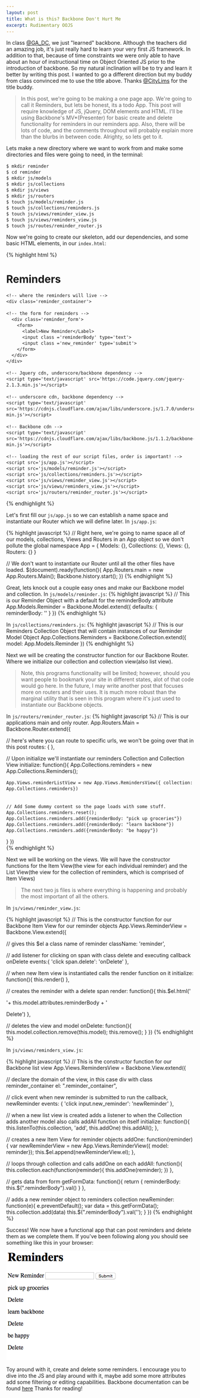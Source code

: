 ```yaml
---
layout: post
title: What is this? Backbone Don't Hurt Me
excerpt: Rudimentary OOJS
---
```


In class [@GA_DC](https://twitter.com/GA_DC), we just "learned" backbone. Although the teachers did an amazing job, it's just really hard to learn your very first JS framework. In addition to that, because of time constraints we were only able to have about an hour of instructional time on Object Oriented JS prior to the introduction of backbone. So my natural inclination will be to try and learn it better by writing this post. I wanted to go a different direction but my buddy from class convinced me to use the title above. Thanks [@CityLims](https://twitter.com/CityLims) for the title buddy.

> In this post, we're going to be making a one page app. We're going to call it Reminders, but lets be honest, its a todo App. This post will require knowledge of JS, jQuery, DOM elements and HTML. I'll be using Backbone's MV*(Presenter) for basic create and delete functionality for reminders in our reminders app. Also, there will be lots of code, and the comments throughout will probably explain more than the blurbs in between code. Alrighty, so lets get to it.


Lets make a new directory where we want to work from and make some directories and files were going to need, in the terminal:

    $ mkdir reminder
    $ cd reminder
    $ mkdir js/models
    $ mkdir js/collections
    $ mkdir js/views
    $ mkdir js/routers
    $ touch js/models/reminder.js
    $ touch js/collections/reminders.js
    $ touch js/views/reminder_view.js
    $ touch js/views/reminders_view.js
    $ touch js/routes/reminder_router.js


Now we're going to create our skeleton, add our dependencies, and some basic HTML elements, in our `index.html`: 

{% highlight html %}
<!DOCTYPE html>
<html>
  <head>
    <title></title>
  </head>
  <body>
    <h1> Reminders </h1>

    <!-- where the reminders will live -->
    <div class='reminder_container'>

    <!-- the form for reminders -->
      <div class='reminder_form'>
        <form>
          <label>New Reminder</Label>
          <input class ='reminderBody' type='text'>
          <input class ='new_reminder' type='submit'>
        </form>
      </div>
    </div>

    <!-- Jquery cdn, underscore/backbone dependency -->
    <script type='text/javascript' src='https://code.jquery.com/jquery-2.1.3.min.js'></script>

    <!-- underscore cdn, backbone dependency -->
    <script type='text/javascript' src='https://cdnjs.cloudflare.com/ajax/libs/underscore.js/1.7.0/underscore-min.js'></script>

    <!-- Backbone cdn -->
    <script type='text/javascript' src='https://cdnjs.cloudflare.com/ajax/libs/backbone.js/1.1.2/backbone-min.js'></script>

    <!-- loading the rest of our script files, order is important! -->
    <script src='js/app.js'></script>
    <script src='js/models/reminder.js'></script>
    <script src='js/collections/reminders.js'></script>
    <script src='js/views/reminder_view.js'></script>
    <script src='js/views/reminders_view.js'></script>
    <script src='js/routers/reminder_router.js'></script>
  </body>
</html>
{% endhighlight %}

Let's first fill our `js/app.js` so we can establish a name space and instantiate our Router which we will define later. 
In `js/app.js`:

{% highlight javascript %}
// Right here, we're going to name space all of our models, collections, Views and Routers in an App object so we don't pollute the global namespace
App = {
  Models: {},
  Collections: {},
  Views: {},
  Routers: {}
}

// We don't want to instantiate our Router until all the other files have loaded.
$(document).ready(function(){
  App.Routers.main = new App.Routers.Main();
  Backbone.history.start();
})
{% endhighlight %}

Great, lets knock out a couple easy ones and make our Backbone model and collection.
In `js/models/reminder.js`:
{% highlight javascript %}
// This is our Reminder Object with a default for the reminderBody attribute
App.Models.Reminder = Backbone.Model.extend({
  defaults: {
    reminderBody: ''
  }
})
{% endhighlight %}

In `js/collections/reminders.js`:
{% highlight javascript %}
// This is our Reminders Collection Object that will contain instances of our Reminder Model Object
App.Collections.Reminders = Backbone.Collection.extend({
  model: App.Models.Reminder
})
{% endhighlight %}

Next we will be creating the constructor function for our Backbone Router. Where we initialize our collection and collection view(also list view). 

> Note, this programs functionality will be limited; however, should you want people to bookmark your site in different states, alot of that code would go here. In the future, I may write another post that focuses more on routers and their uses. It is much more robust than the marginal utility that is seen in this program where it's just used to instantiate our Backbone objects.

In `js/routers/reminder_router.js`:
{% highlight javascript %}
// This is our applications main and only router.
App.Routers.Main = Backbone.Router.extend({

  // here's where you can route to specific urls, we won't be going over that in this post
  routes: {
  },

  // Upon initialize we'll instantiate our reminders Collection and Collection View
  initialize: function(){
    App.Collections.reminders = new App.Collections.Reminders();

    App.Views.reminderListView = new App.Views.RemindersView({ collection: App.Collections.reminders})
		

    // Add Some dummy content so the page loads with some stuff.
    App.Collections.reminders.reset();
    App.Collections.reminders.add({reminderBody: "pick up groceries"})
    App.Collections.reminders.add({reminderBody: "learn backbone"})
    App.Collections.reminders.add({reminderBody: "be happy"})
  }
})	
{% endhighlight %}

Next we will be working on the views. We will have the constructor functions for the Item View(the view for each individual reminder) and the List View(the view for the collection of reminders, which is comprised of Item Views)

> The next two js files is where everything is happening and probably the most important of all the others.

In `js/views/reminder_view.js`:

{% highlight javascript %}
// This is the constructor function for our Backbone Item View for our reminder objects
App.Views.ReminderView = Backbone.View.extend({
	
  // gives this $el a class name of reminder
  className: 'reminder',

  // add listener for clicking on span with class delete and executing callback onDelete
  events:{
    'click span.delete': 'onDelete'
  },

  // when new Item view is instantiated calls the render function on it
  initialize: function(){
    this.render()
  },

  // creates the reminder with a delete span
  render: function(){
    this.$el.html('<p>'+ this.model.attributes.reminderBody + '</p><span class="delete">Delete</span>')
  },

  // deletes the view and model
  onDelete: function(){
    this.model.collection.remove(this.model);
    this.remove();
  }
})
{% endhighlight %}

In `js/views/reminders_view.js`:

{% highlight javascript %}
// This is the constructor function for our Backbone list view
App.Views.RemindersView = Backbone.View.extend({
	
  // declare the domain of the view, in this case div with class reminder_container
  el: ".reminder_container",

  // click event when new reminder is submitted to run the callback, newReminder
  events: {
    'click input.new_reminder': 'newReminder'
  },

  // when a new list view is created adds a listener to when the Collection adds another model also calls addAll function on itself
  initialize: function(){
    this.listenTo(this.collection, 'add', this.addOne)
    this.addAll();
  },

  // creates a new Item View for reminder objects
  addOne: function(reminder){
    var newReminderView = new App.Views.ReminderView({ model: reminder});
    this.$el.append(newReminderView.el);
  },

  // loops through collection and calls addOne on each
  addAll: function(){
    this.collection.each(function(reminder){
			this.addOne(reminder);
    })
  },

  // gets data from form
  getFormData: function(){
    return { reminderBody: this.$(".reminderBody").val() }
  },

  // adds a new reminder object to reminders collection
  newReminder: function(e){
    e.preventDefault();
    var data = this.getFormData();
    this.collection.add(data)
    this.$(".reminderBody").val('');
  }
})
{% endhighlight %}

Success! We now have a functional app that can post reminders and delete them as we complete them. If you've been following along you should see something like this in your browser:

<img src="/images/backbone_success.png">

Toy around with it, create and delete some reminders. I encourage you to dive into the JS and play around with it, maybe add some more attributes add some filtering or editing capabilities. Backbone documentation can be found [here](http://backbonejs.org/) Thanks for reading!











